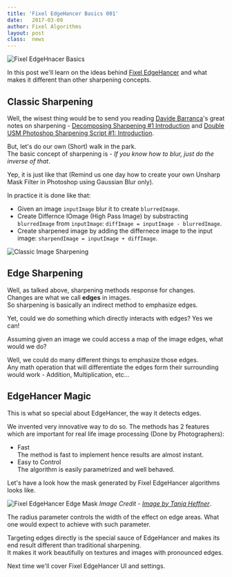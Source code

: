 ```yaml
---
title: 'Fixel EdgeHancer Basics 001'
date: 	2017-03-09
author: Fixel Algorithms
layout: post
class:  news
---
```

![Fixel EdgeHnacer Basics][1]

In this post we'll learn on the ideas behind [Fixel EdgeHancer][2] and what makes it different than other sharpening concepts.

## Classic Sharpening

Well, the wisest thing would be to send you reading [Davide Barranca][3]'s great notes on sharpening - [Decomposing Sharpening #1 Introduction][4] and [Double USM Photoshop Sharpening Script #1: Introduction][5].

But, let's do our own (Short) walk in the park.  
The basic concept of sharpening is - *If you know how to blur, just do the inverse of that*.

Yep, it is just like that (Remind us one day how to create your own Unsharp Mask Filter in Photoshop using Gaussian Blur only).

In practice it is done like that:

 *  Given an image `inputImage` blur it to create `blurredImage`.
 *  Create Differnce IOmage (High Pass Image) by substracting `blurredImage` from `inputImage`: `diffImage = inputImage - blurredImage`.
 *  Create sharpened image by adding the differnece image to the input image: `sharpendImage = inputImage + diffImage`.

![Classic Image Sharpening][6]

## Edge Sharpening
Well, as talked above, sharpening methods response for changes.  
Changes are what we call **edges** in images.  
So sharpening is basically an indirect method to emphasize edges.  

Yet, could we do something which directly interacts with edges?   Yes we can!

Assuming given an image we could access a map of the image edges, what would we do?

Well, we could do many different things to emphasize those edges.  
Any math operation that will differentiate the edges form their surrounding would work - Addition, Multiplication, etc...

## EdgeHancer Magic

This is what so special about EdgeHancer, the way it detects edges.

We invented very innovative way to do so.  The methods has 2 features which are important for real life image processing (Done by Photographers):

 *  Fast    
    The method is fast to implement hence results are almost instant.
 *  Easy to Control  
    The algorithm is easily  parametrized and well behaved.

Let's have a look how the mask generated by Fixel EdgeHancer algorithms looks like.

![Fixel EdgeHancer Edge Mask][7]
*Image Credit - [Image by Tanja Heffner][8]*.

The radius parameter controls the width of the effect on edge areas. What one would expect to achieve with such parameter.

Targeting edges directly is the special sauce of EdgeHancer and makes its end result different than traditional sharpening.  
It makes it work beautifully on textures and images with pronounced edges.

Next time we'll cover Fixel EdgeHancer UI and settings.


<!-- This is commented out -->
  [1]: {{site.baseurl}}/news/images/FixelEdgeHancer2/FixelEdgeHancer2Icon150px.png "Fixel EdgeHancer 2"
  [2]: {{site.baseurl}}products/edgehancer/ "Fixel EdgeHancer 2 Product Page"
  [3]: http://www.davidebarranca.com "Davide Barranca - Photoshop, etc."
  [4]: http://www.davidebarranca.com/2012/09/decomposing_sharpening_part_1/ "Decomposing Sharpening #1 Introduction"
  [5]: http://www.davidebarranca.com/2013/01/double-usm-photoshop-sharpening-script-1-introduction/ "Double USM Photoshop Sharpening Script #1: Introduction"
  [6]: {{site.baseurl}}/news/images/FixelEdgeHancer2/SharpeningInputImageAnimated.png "Classic Image Sharpening"
  [7]: https://unsplash.com/photos/rNBYe4QlAIQ "Image by Tanja Heffner"
  [8]: {{site.baseurl}}/news/images/FixelEdgeHancer2/EdgeMaskRadiusAnalysisAnimated.PNG "Fixel EdgeHancer Edge Mask"
